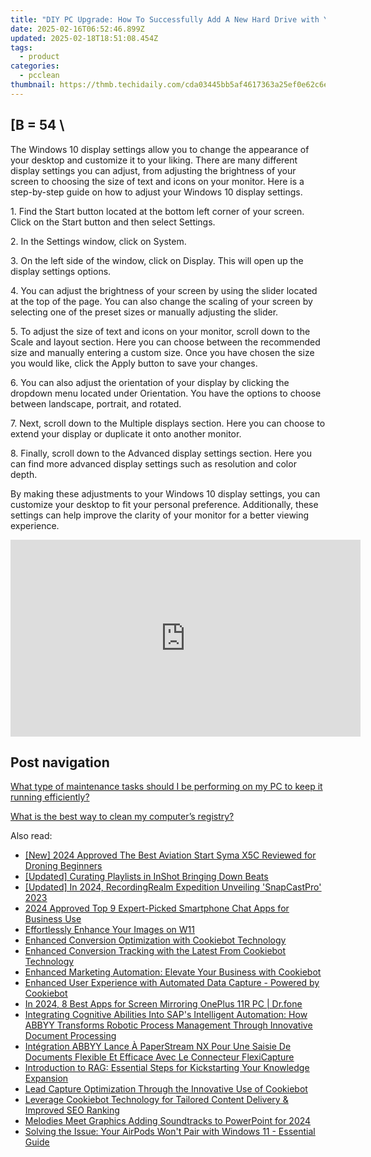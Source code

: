 ```yaml
---
title: "DIY PC Upgrade: How To Successfully Add A New Hard Drive with YL Software Advice"
date: 2025-02-16T06:52:46.899Z
updated: 2025-02-18T18:51:08.454Z
tags:
  - product
categories:
  - pcclean
thumbnail: https://thmb.techidaily.com/cda03445bb5af4617363a25ef0e62c6e1b665fa4bde7d33e5a5fc0aac172c936.jpg
---
```


## \[B = 54 \

The Windows 10 display settings allow you to change the appearance of your desktop and customize it to your liking. There are many different display settings you can adjust, from adjusting the brightness of your screen to choosing the size of text and icons on your monitor. Here is a step-by-step guide on how to adjust your Windows 10 display settings. 

1\. Find the Start button located at the bottom left corner of your screen. Click on the Start button and then select Settings.

2\. In the Settings window, click on System.

3\. On the left side of the window, click on Display. This will open up the display settings options. 

4\. You can adjust the brightness of your screen by using the slider located at the top of the page. You can also change the scaling of your screen by selecting one of the preset sizes or manually adjusting the slider.

5\. To adjust the size of text and icons on your monitor, scroll down to the Scale and layout section. Here you can choose between the recommended size and manually entering a custom size. Once you have chosen the size you would like, click the Apply button to save your changes.

6\. You can also adjust the orientation of your display by clicking the dropdown menu located under Orientation. You have the options to choose between landscape, portrait, and rotated.

7\. Next, scroll down to the Multiple displays section. Here you can choose to extend your display or duplicate it onto another monitor.

8\. Finally, scroll down to the Advanced display settings section. Here you can find more advanced display settings such as resolution and color depth. 

By making these adjustments to your Windows 10 display settings, you can customize your desktop to fit your personal preference. Additionally, these settings can help improve the clarity of your monitor for a better viewing experience.

<!-- affiliate ads begin -->
<iframe width="560" height="315" src="https://www.youtube.com/embed/MHafwnWSEQk?si=rejNVNpJZH2SqNLy" title="YouTube video player" frameborder="0" allow="accelerometer; autoplay; clipboard-write; encrypted-media; gyroscope; picture-in-picture; web-share" referrerpolicy="strict-origin-when-cross-origin" allowfullscreen></iframe>
<!-- affiliate ads end -->

## Post navigation

[What type of maintenance tasks should I be performing on my PC to keep it running efficiently?](https://tools.techidaily.com/pcclean/products/)

[What is the best way to clean my computer’s registry?](https://tools.techidaily.com/pcclean/products/)

<ins class="adsbygoogle"
     style="display:block"
     data-ad-format="autorelaxed"
     data-ad-client="ca-pub-7571918770474297"
     data-ad-slot="1223367746"></ins>

<ins class="adsbygoogle"
     style="display:block"
     data-ad-client="ca-pub-7571918770474297"
     data-ad-slot="8358498916"
     data-ad-format="auto"
     data-full-width-responsive="true"></ins>

<span class="atpl-alsoreadstyle">Also read:</span>
<div><ul>
<li><a href="https://fox-access.techidaily.com/new-2024-approved-the-best-aviation-start-syma-x5c-reviewed-for-droning-beginners/"><u>[New] 2024 Approved The Best Aviation Start Syma X5C Reviewed for Droning Beginners</u></a></li>
<li><a href="https://fox-direct.techidaily.com/updated-curating-playlists-in-inshot-bringing-down-beats/"><u>[Updated] Curating Playlists in InShot Bringing Down Beats</u></a></li>
<li><a href="https://screen-recording.techidaily.com/updated-in-2024-recordingrealm-expedition-unveiling-snapcastpro-2023/"><u>[Updated] In 2024, RecordingRealm Expedition Unveiling 'SnapCastPro' 2023</u></a></li>
<li><a href="https://desktop-recording.techidaily.com/2024-approved-top-9-expert-picked-smartphone-chat-apps-for-business-use/"><u>2024 Approved Top 9 Expert-Picked Smartphone Chat Apps for Business Use</u></a></li>
<li><a href="https://extra-resources.techidaily.com/effortlessly-enhance-your-images-on-w11/"><u>Effortlessly Enhance Your Images on W11</u></a></li>
<li><a href="https://discover-alternatives.techidaily.com/enhanced-conversion-optimization-with-cookiebot-technology/"><u>Enhanced Conversion Optimization with Cookiebot Technology</u></a></li>
<li><a href="https://discover-alternatives.techidaily.com/enhanced-conversion-tracking-with-the-latest-from-cookiebot-technology/"><u>Enhanced Conversion Tracking with the Latest From Cookiebot Technology</u></a></li>
<li><a href="https://discover-alternatives.techidaily.com/enhanced-marketing-automation-elevate-your-business-with-cookiebot/"><u>Enhanced Marketing Automation: Elevate Your Business with Cookiebot</u></a></li>
<li><a href="https://discover-alternatives.techidaily.com/enhanced-user-experience-with-automated-data-capture-powered-by-cookiebot/"><u>Enhanced User Experience with Automated Data Capture - Powered by Cookiebot</u></a></li>
<li><a href="https://screen-mirror.techidaily.com/in-2024-8-best-apps-for-screen-mirroring-oneplus-11r-pc-drfone-by-drfone-android/"><u>In 2024, 8 Best Apps for Screen Mirroring OnePlus 11R PC | Dr.fone</u></a></li>
<li><a href="https://discover-alternatives.techidaily.com/integrating-cognitive-abilities-into-saps-intelligent-automation-how-abbyy-transforms-robotic-process-management-through-innovative-document-processing/"><u>Integrating Cognitive Abilities Into SAP's Intelligent Automation: How ABBYY Transforms Robotic Process Management Through Innovative Document Processing</u></a></li>
<li><a href="https://discover-alternatives.techidaily.com/integration-abbyy-lance-a-paperstream-nx-pour-une-saisie-de-documents-flexible-et-efficace-avec-le-connecteur-flexicapture/"><u>Intégration ABBYY Lance À PaperStream NX Pour Une Saisie De Documents Flexible Et Efficace Avec Le Connecteur FlexiCapture</u></a></li>
<li><a href="https://discover-alternatives.techidaily.com/introduction-to-rag-essential-steps-for-kickstarting-your-knowledge-expansion/"><u>Introduction to RAG: Essential Steps for Kickstarting Your Knowledge Expansion</u></a></li>
<li><a href="https://discover-alternatives.techidaily.com/lead-capture-optimization-through-the-innovative-use-of-cookiebot/"><u>Lead Capture Optimization Through the Innovative Use of Cookiebot</u></a></li>
<li><a href="https://solve-helper.techidaily.com/leverage-cookiebot-technology-for-tailored-content-delivery-and-improved-seo-ranking/"><u>Leverage Cookiebot Technology for Tailored Content Delivery & Improved SEO Ranking</u></a></li>
<li><a href="https://extra-support.techidaily.com/melodies-meet-graphics-adding-soundtracks-to-powerpoint-for-2024/"><u>Melodies Meet Graphics Adding Soundtracks to PowerPoint for 2024</u></a></li>
<li><a href="https://win-howtos.techidaily.com/solving-the-issue-your-airpods-wont-pair-with-windows-11-essential-guide/"><u>Solving the Issue: Your AirPods Won't Pair with Windows 11 - Essential Guide</u></a></li>
</ul></div>

